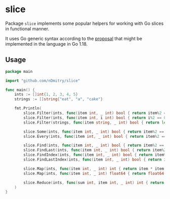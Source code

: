 # slice

Package `slice` implements some popular helpers for working with Go slices in functional manner.

It uses Go generic syntax according to the [proposal](https://go.googlesource.com/proposal/+/refs/heads/master/design/go2draft-type-parameters.md) that might be implemented in the language in Go 1.18.

## Usage

```go
package main

import "github.com/nDmitry/slice"

func main() {
    ints := []int{1, 2, 3, 4, 5}
    strings := []string{"eat", "a", "cake"}

    fmt.Println(
        slice.Filter(ints, func(item int, _ int) bool { return item%2 == 0 }),
        slice.Filter(ints, func(item int, i int) bool { return i%2 == 0 }),
        slice.Filter(strings, func(item string, _ int) bool { return len(item) == 4 }),

        slice.Some(ints, func(item int, _ int) bool { return item%2 == 0 }),
        slice.Every(ints, func(item int, _ int) bool { return item%2 == 0 }),

        slice.Find(ints, func(item int, _ int) bool { return item%2 == 0 }),
        slice.FindLast(ints, func(item int, _ int) bool { return item%2 == 0 }),
        slice.FindIndex(ints, func(item int, _ int) bool { return item%2 == 0 }),
        slice.FindLastIndex(ints, func(item int, _ int) bool { return item%2 == 0 }),

        slice.Map(ints, func(item int, _ int) int { return item * item }),
        slice.Map(ints, func(item int, _ int) float64 { return float64(item) * 0.5 }),

        slice.Reduce(ints, func(sum int, item int, _ int) int { return sum + item }, 0),
    )
}
```
